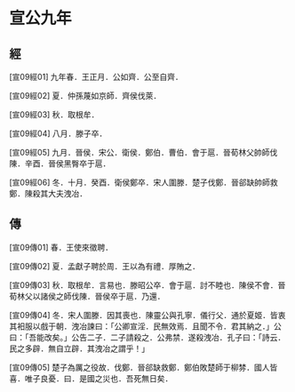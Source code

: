 # 宣公九年

## 經 <a name="07Xuan09Jing"></a>

<a name="07Xuan09Jing01">[宣09經01]</a> 九年春．王正月．公如齊．公至自齊．

<a name="07Xuan09Jing02">[宣09經02]</a> 夏．仲孫蔑如京師．齊侯伐萊．

<a name="07Xuan09Jing03">[宣09經03]</a> 秋．取根牟．

<a name="07Xuan09Jing04">[宣09經04]</a> 八月．滕子卒．

<a name="07Xuan09Jing05">[宣09經05]</a> 九月．晉侯．宋公．衛侯．鄭伯．曹伯．會于扈．晉荀林父帥師伐陳．辛酉．晉侯黑臀卒于扈．

<a name="07Xuan09Jing06">[宣09經06]</a> 冬．十月．癸酉．衛侯鄭卒．宋人圍滕．楚子伐鄭．晉郤缺帥師救鄭．陳殺其大夫洩冶．

## 傳 <a name="07Xuan09Zhuan"></a>

<a name="07Xuan09Zhuan01">[宣09傳01]</a> 春．王使來徵聘．

<a name="07Xuan09Zhuan02">[宣09傳02]</a> 夏．孟獻子聘於周．王以為有禮．厚賄之．

<a name="07Xuan09Zhuan03">[宣09傳03]</a> 秋．取根牟．言易也．滕昭公卒．會于扈．討不睦也．陳侯不會．晉荀林父以諸侯之師伐陳．晉侯卒于扈．乃還．

<a name="07Xuan09Zhuan04">[宣09傳04]</a> 冬．宋人圍滕．因其喪也．陳靈公與孔寧．儀行父．通於夏姬．皆衷其衵服以戲于朝．洩冶諫曰：「公卿宣淫．民無效焉．且聞不令．君其納之．」公曰：「吾能改矣。」公告二子．二子請殺之．公弗禁．遂殺洩冶．孔子曰：「詩云．民之多辟．無自立辟．其洩冶之謂乎！」

<a name="07Xuan09Zhuan05">[宣09傳05]</a> 楚子為厲之役故．伐鄭．晉郤缺救鄭．鄭伯敗楚師于柳棼．國人皆喜．唯子良憂．曰．是國之災也．吾死無日矣．


